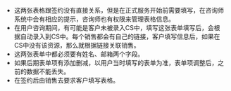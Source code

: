 - 这两张表格跟签约没有直接关系，但是在正式服务开始前需要填写，在咨询师系统中会有相应的提示，咨询师也有权限来管理表格信息。
- 在用户咨询期间，有可能是客户未被录入CS中，填写这张表单填写后，会根据自动录入到CS中。每个销售都会有自己的链接，客户填写信息后，如果在CS中没有该资源，那么就根据链接关联销售。
- 这两张表单中都必须要有姓名、邮箱两个字段。
- 如果后期表单项有添加删减，以用户当时填写的表单为准，表单项调整后，之前的数据不能丢失。
- 在签约后由销售去要求客户填写表格。